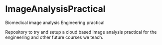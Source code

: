 # ImageAnalysisPractical
Biomedical image analysis Engineering practical

Repository to try and setup a cloud based image analysis practical for the engineering and other future courses we teach.

